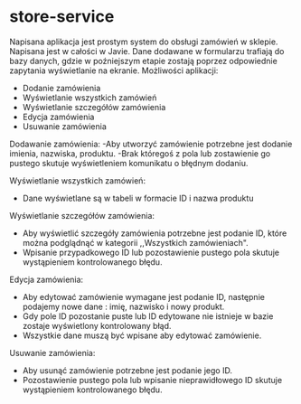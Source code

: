 # store-service

Napisana aplikacja jest prostym system do obsługi zamówień w sklepie.
Napisana jest w całości w Javie. 
Dane dodawane w formularzu trafiają do bazy danych, gdzie w poźniejszym etapie zostają poprzez odpowiednie zapytania wyświetlanie na ekranie.
Możliwości aplikacji:
- Dodanie zamówienia
- Wyświetlanie wszystkich zamówień 
- Wyświetlanie szczegółów zamówienia
- Edycja zamówienia
- Usuwanie zamówienia

Dodawanie zamówienia:
  -Aby utworzyć zamówienie potrzebne jest dodanie imienia, nazwiska, produktu.
  -Brak któregoś z pola lub zostawienie go pustego skutuje wyświetleniem komunikatu o błędnym dodaniu.

Wyświetlanie wszystkich zamówień:
  - Dane wyświetlane są w tabeli w formacie ID i nazwa produktu
 
Wyświetlanie szczegółów zamówienia:
  - Aby wyświetlić szczegóły zamówienia potrzebne jest podanie ID, które można podglądnąć w kategorii  ,,Wszystkich zamówieniach".
  - Wpisanie przypadkowego ID lub pozostawienie pustego pola skutuje wystąpieniem kontrolowanego błędu.
  
Edycja zamówienia:
  - Aby edytować zamówienie wymagane jest podanie ID, następnie podajemy nowe dane : imię, nazwisko i nowy produkt.
  - Gdy pole ID pozostanie puste lub ID edytowane nie istnieje w bazie zostaje wyświetlony kontrolowany błąd.
  - Wszystkie dane muszą być wpisane aby edytować zamówienie.
  
 Usuwanie zamówienia:
  - Aby usunąć zamówienie potrzebne jest podanie jego ID.
  - Pozostawienie pustego pola lub wpisanie nieprawidłowego ID skutuje wystąpieniem kontrolowanego błędu.
  
